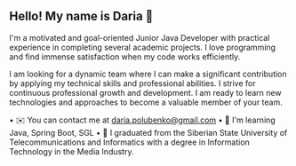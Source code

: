 ## Hello! My name is Daria 👋

I'm a motivated and goal-oriented Junior Java Developer with practical experience in completing several academic projects.
I love programming and find immense satisfaction when my code works efficiently.

I am looking for a dynamic team where I can make a significant contribution by applying my technical skills and professional abilities. I strive for continuous professional growth and development. I am ready to learn new technologies and approaches to become a valuable member of your team.

• ✉️  You can contact me at daria.polubenko@gmail.com
• 🧠  I'm learning Java, Spring Boot, SGL
• 📖 I graduated from the Siberian State University of Telecommunications and Informatics with a degree in Information Technology in the Media Industry.
